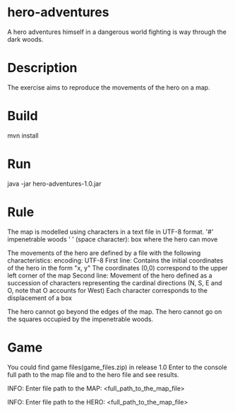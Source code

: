 # hero-adventures
A hero adventures himself in a dangerous world fighting is way through the dark woods.

# Description
The exercise aims to reproduce the movements of the hero on a map.


# Build
mvn install

# Run
java -jar hero-adventures-1.0.jar

# Rule
The map is modelled using characters in a text file in UTF-8 format.
'#' impenetrable woods
' ' (space character): box where the hero can move

The movements of the hero are defined by a file with the following characteristics:
	encoding: UTF-8
	First line:
	Contains the initial coordinates of the hero in the form "x, y"
	The coordinates (0,0) correspond to the upper left corner of the map
	Second line:
	Movement of the hero defined as a succession of characters representing the cardinal directions (N, S, E and O, note that O accounts for West)
	Each character corresponds to the displacement of a box

The hero cannot go beyond the edges of the map.
The hero cannot go on the squares occupied by the impenetrable woods.

# Game
You could find game files(game_files.zip) in release 1.0 
Enter to the console full path to the map file and to the hero file and see results.

INFO: Enter file path to the MAP:
<full_path_to_the_map_file>

INFO: Enter file path to the HERO:
<full_path_to_the_map_file>
